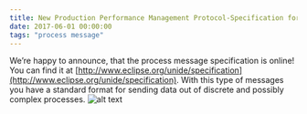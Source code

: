 ```yaml
---
title: New Production Performance Management Protocol-Specification for processes
date: 2017-06-01 00:00:00
tags: "process message"
---
```

We’re happy to announce, that the process message specification is online! You can find it at [http://www.eclipse.org/unide/specification](http://www.eclipse.org/unide/specification). With this type of messages you have a standard format for sending data out of discrete and possibly complex processes. ![alt text](/unide/images/processPayload.png)

